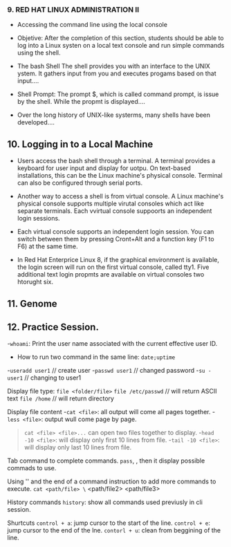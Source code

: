 ### 9. RED HAT LINUX ADMINISTRATION II
* Accessing the command line using the local console
- Objetive: After the completion of this section, students should be able to log into a Linux systen on a local text console and run simple commands using the shell.

- The bash Shell
	The shell provides you with an interface to the UNIX ystem. It gathers input from you and executes progams based on that input....

- Shell Prompt:
The prompt $, which is called command prompt, is issue by the shell. While the propmt is displayed....

- Over the long history of UNIX-like systerms, many shells have been developed....

## 10.  Logging in to a Local Machine
- Users access the bash shell through a terminal. A terminal provides a keyboard for user input and display for uotpu. On text-based installations, this can be the Linux machine's physical console. Terminal can also be configured through serial ports.

- Another way to access a shell is from virtual console. A Linux machine's physical console supports multiple virutal consoles which act like separate terminals. Each vvirtual console suppoorts an independent login sessions.

- Each virtual console supports an independent login session. You can switch between them by pressing Cront+Alt and a function key (F1 to F6) at the same time.

- In Red Hat Enterprice Linux 8, if the graphical environment is available, the login screen will run on the first virtual console, called tty1. Five additional text login propmts are available on virtual consoles two htorught six.

## 11. Genome
## 12. Practice Session.
-`whoami`: Print the user name associated with the current effective user ID.

- How to run two command in the same line:
`date;uptime`

-`useradd user1`  // create user
-`passwd user1`   // changed password
-`su - user1`     // changing to user1

Display file type:
`file <folder/file>` 
`file /etc/passwd`	// will return ASCII text
`file /home`			// will return directory

Display file content
-`cat <file>`: all output will come all pages together.
-`less <file>`: output wull come page by page. 
> `cat <file> <file>...` can open two files together to display.
-`head -10 <file>`: will display only first 10 lines from file.
-`tail -10 <file>`: will display only last 10 lines from file.

Tab command to complete commands.
`pass`, <tab>, then it display possible commads to use.

Using '\' and the end of a command instruction to add more commands to execute.
	`cat <path/file> \`
	<path/file2>
	<path/file3>

History commands
`history`: show all commands used previusly in cli session.

Shurtcuts
`control + a`: jump cursor to the start of the line.
`control + e`: jump cursor to the end of the lne.
`contorl + u`: clean from beggining of the line.
	
